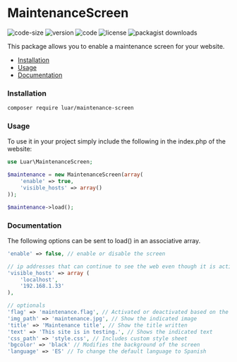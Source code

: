 
# MaintenanceScreen

![code-size](https://img.shields.io/github/languages/code-size/laarranz/maintenance-screen)
![version](https://img.shields.io/github/v/release/laarranz/maintenance-screen)
![code](https://img.shields.io/github/languages/top/laarranz/maintenance-screen)
![license](https://img.shields.io/github/license/laarranz/maintenance-screen)
![packagist downloads](https://img.shields.io/packagist/dt/luar/maintenance-screen)

This package allows you to enable a maintenance screen for your website.

- [Installation](#installation)
- [Usage](#usage)
- [Documentation](#documentation)

### Installation

```bash
composer require luar/maintenance-screen
```

### Usage

To use it in your project simply include the following in the index.php of the website:

```php
use Luar\MaintenanceScreen;

$maintenance = new MaintenanceScreen(array(
	'enable' => true,
	'visible_hosts' => array()
));

$maintenance->load();
```

### Documentation
The following options can be sent to load() in an associative array.

```php
'enable' => false, // enable or disable the screen

// ip addresses that can continue to see the web even though it is active
'visible_hosts' => array (
    'localhost',
    '192.168.1.33'
), 

// optionals
'flag' => 'maintenance.flag', // Activated or deactivated based on the existence of file
'img_path' => 'maintenance.jpg', // Show the indicated image
'title' => 'Maintenance title', // Show the title written
'text' => 'This site is in testing.', // Shows the indicated text
'css_path' => 'style.css', // Includes custom style sheet
'bgcolor' => 'black' // Modifies the background of the screen
'language' => 'ES' // To change the default language to Spanish
```
